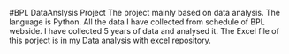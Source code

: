 #BPL DataAnslysis Project
The project mainly based on data analysis. The language is Python. All the data I have collected from schedule of BPL webside. I have collected 5 years of data and analysed it. The Excel file of this porject is in my Data analysis with excel repository.
